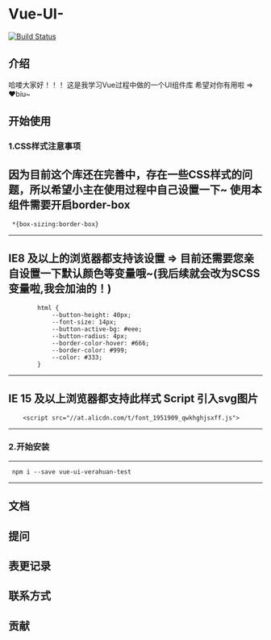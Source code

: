 # Vue-UI-
[![Build Status](https://www.travis-ci.org/Verahuan/Vue-UI-.svg?branch=master)](https://www.travis-ci.org/Verahuan/Vue-UI-)

## 介绍
哈喽大家好！！！
这是我学习Vue过程中做的一个UI组件库
希望对你有用啦 => ♥biu~
## 开始使用
### 1.CSS样式注意事项
因为目前这个库还在完善中，存在一些CSS样式的问题，所以希望小主在使用过程中自己设置一下~
使用本组件需要开启border-box
---
     *{box-sizing:border-box}
---
IE8 及以上的浏览器都支持该设置
=>
目前还需要您亲自设置一下默认颜色等变量哦~(我后续就会改为SCSS变量啦,我会加油的！)
---
			html {
				--button-height: 40px;
				--font-size: 14px;
				--button-active-bg: #eee;
				--button-radius: 4px;
				--border-color-hover: #666;
				--border-color: #999;
				--color: #333;
			}
---
IE 15 及以上浏览器都支持此样式
Script 引入svg图片
---

        <script src="//at.alicdn.com/t/font_1951909_qwkhghjsxff.js">
---

 ### 2.开始安装
 ---
 	 npm i --save vue-ui-verahuan-test
 ---
## 文档

## 提问

## 表更记录

## 联系方式

## 贡献

